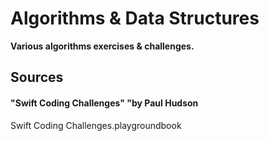 # Algorithms & Data Structures

**Various algorithms exercises & challenges.**

## Sources

#### "Swift Coding Challenges" "by Paul Hudson
Swift Coding Challenges.playgroundbook